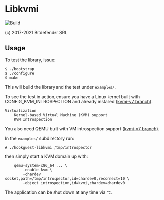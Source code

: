 # Libkvmi

![Build](https://github.com/bitdefender/libkvmi/workflows/Build/badge.svg)

(c) 2017-2021 Bitdefender SRL

## Usage

To test the library, issue:
```
$ ./bootstrap
$ ./configure
$ make
```
This will build the library and the test under `examples/`.

To see the test in action, ensure you have a Linux kernel built with
CONFIG_KVM_INTROSPECTION and already installed
([kvmi-v7 branch](https://github.com/KVM-VMI/kvm/tree/kvmi-v7)).

	Virtualization
		Kernel-based Virtual Machine (KVM) support
		KVM Introspection

You also need QEMU built with VM introspection support
([kvmi-v7 branch](https://github.com/KVM-VMI/qemu/tree/kvmi-v7)).

In the `examples/` subdirectory run:
```
# ./hookguest-libkvmi /tmp/introspector
```
then simply start a KVM domain up with:
```
	qemu-system-x86_64 ... \
		-enable-kvm \
		-chardev socket,path=/tmp/introspector,id=chardev0,reconnect=10 \
		-object introspection,id=kvmi,chardev=chardev0
```

The application can be shut down at any time via `^C`.

